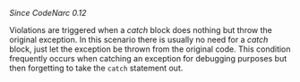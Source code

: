 *Since CodeNarc 0.12*

Violations are triggered when a *catch* block does nothing but throw the
original exception. In this scenario there is usually no need for a
*catch* block, just let the exception be thrown from the original code.
This condition frequently occurs when catching an exception for
debugging purposes but then forgetting to take the `catch` statement
out.
